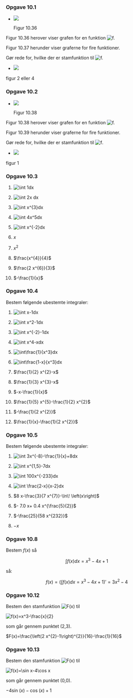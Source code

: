 ### Opgave 10.1

- ![](https://matbhtx.systime.dk/api/fileadmin/_processed_/2/7/csm_297_opgave_10-1_146px_9ae5b504c2.png)
    
    Figur 10.36
    

Figur 10.36 herover viser grafen for en funktion ![f.](https://matbhtx.systime.dk/typo3temp/gt3math/143c71704dcb410276a9c5e312fd18fa6b1c55b7.svg)

Figur 10.37 herunder viser graferne for fire funktioner.

Gør rede for, hvilke der er stamfunktion til ![f.](https://matbhtx.systime.dk/typo3temp/gt3math/143c71704dcb410276a9c5e312fd18fa6b1c55b7.svg)

- ![](https://matbhtx.systime.dk/api/fileadmin/_processed_/0/a/csm_298_opgave_10-1_a-d_340px_12e769c3eb.png)

figur 2 eller 4


### Opgave 10.2

- ![](https://matbhtx.systime.dk/api/fileadmin/_processed_/c/a/csm_299_opgave_10-2_146px_31b5a95dcb.png)
    
    Figur 10.38
    

Figur 10.38 herover viser grafen for en funktion ![f.](https://matbhtx.systime.dk/typo3temp/gt3math/143c71704dcb410276a9c5e312fd18fa6b1c55b7.svg)

Figur 10.39 herunder viser graferne for fire funktioner.

Gør rede for, hvilke der er stamfunktion til ![f](https://matbhtx.systime.dk/typo3temp/gt3math/8b8ee164e5f4eae69204a3e2b31dcee4cfec1eed.svg).

- ![](https://matbhtx.systime.dk/api/fileadmin/_processed_/6/4/csm_300_opgave_10-2_a-d_357px_4f3753dbb0.png)

figur 1


### Opgave 10.3

1. ![\int 1dx](https://matbhtx.systime.dk/typo3temp/gt3math/7588d4cd6822fb620e1d5037fc792897ace1cd1c.svg)
2. ![\int 2x dx](https://matbhtx.systime.dk/typo3temp/gt3math/38dc0e569611af76e65d223ee23f93f557aea484.svg)
3. ![\int x^{3}dx](https://matbhtx.systime.dk/typo3temp/gt3math/8bd3bad8a560a56243c0ff918a5c8ac1eb824129.svg)
4. ![\int 4x^5dx](https://matbhtx.systime.dk/typo3temp/gt3math/675b989458d8e9d0f3a74e23edf25e3c8477811a.svg)
5. ![\int x^{-2}dx](https://matbhtx.systime.dk/typo3temp/gt3math/76356cd774d3f26e2e480de78e0551b3bb0c986e.svg)

1. $x$
2. $x^2$
3. $\frac{x^{4}}{4}$
4. $\frac{2 x^{6}}{3}$
5. $-\frac{1}{x}$

### Opgave 10.4

Bestem følgende ubestemte integraler:

1. ![\int x-1dx](https://matbhtx.systime.dk/typo3temp/gt3math/a8aeeedb99cb4e36ced7f60913ac5f63febb4d46.svg)
2. ![\int x^2-1dx](https://matbhtx.systime.dk/typo3temp/gt3math/9165e47aadd549babe114a4055e576edfc4cf0b2.svg)
3. ![\int x^{-2}-1dx](https://matbhtx.systime.dk/typo3temp/gt3math/f9bcb63964459ce5cfc210279598ef07feba41ee.svg)
4. ![\int x^4-xdx](https://matbhtx.systime.dk/typo3temp/gt3math/65c965d9f5fea12987da33b91f36b490148d79b9.svg)
5. ![\int\frac{1}{x^3}dx](https://matbhtx.systime.dk/typo3temp/gt3math/02ebadf8540eb87c97c144d2604005ca200dae25.svg)
6. ![\int\frac{1-x}{x^3}dx](https://matbhtx.systime.dk/typo3temp/gt3math/04a978cb6784e3b85634128e93a91a98c534b43f.svg)

1. $\frac{1}{2} x^{2}-x$
2. $\frac{1}{3} x^{3}-x$
3. $-x-\frac{1}{x}$
4. $\frac{1}{5} x^{5}-\frac{1}{2} x^{2}$
5. $-\frac{1}{2 x^{2}}$
6. $\frac{1}{x}-\frac{1}{2 x^{2}}$


### Opgave 10.5

Bestem følgende ubestemte integraler:

1. ![\int 3x^{-8}-\frac{1}{x}+8dx](https://matbhtx.systime.dk/typo3temp/gt3math/e79fa5c1d4e19312e6b1731f1a3e283203832e32.svg)
2. ![\int x^{1,5}-7dx](https://matbhtx.systime.dk/typo3temp/gt3math/bf920d053d79bf46f8fff4d55d10c198a1d0ce6b.svg)
3. ![\int 100x^{-233}dx](https://matbhtx.systime.dk/typo3temp/gt3math/bc32a0c2109816c8fd148819223da9134c06c069.svg)
4. ![\int \frac{2-x}{x-2}dx](https://matbhtx.systime.dk/typo3temp/gt3math/1ac9adb8c5b984e16c99a21ee8487c5db4866000.svg)

1. $8 x-\frac{3}{7 x^{7}}-\ln\! \left(x\right)$
2. $- 7.0 x+ 0.4 x^{\frac{5}{2}}$
3. $-\frac{25}{58 x^{232}}$
4. $-x$


### Opgave 10.8

Bestem $f(x)$ så

$$\int f(x)dx=x^3-4x+1$$

så:

$$f(x)=\left(\int f(x)dx=x^3-4x+1\right)'=3 x^{2}-4$$

### Opgave 10.12 

Bestem den stamfunktion ![F(x)](https://matbhtx.systime.dk/typo3temp/gt3math/2d85d32f90851ad43ca64feb73589cb35e0a5785.svg) til

![f(x)=x^3-\frac{x}{2}](https://matbhtx.systime.dk/typo3temp/gt3math/c88a2e44eca52c12f5b897ccc1c93efcc9c49b59.svg)

som går gennem punktet (2,3).

$F(x)=\frac{\left(2 x^{2}-1\right)^{2}}{16}-\frac{1}{16}$



### Opgave 10.13

Bestem den stamfunktion ![F(x)](https://matbhtx.systime.dk/typo3temp/gt3math/2d85d32f90851ad43ca64feb73589cb35e0a5785.svg) til

![f(x)=\sin x-4\cos x](https://matbhtx.systime.dk/typo3temp/gt3math/fe3caab08718761c44ed3c930dc830b09d3f4908.svg)

som går gennem punktet (0,0).

$-4 \sin\! \left(x\right)-\cos\! \left(x\right) +1$
